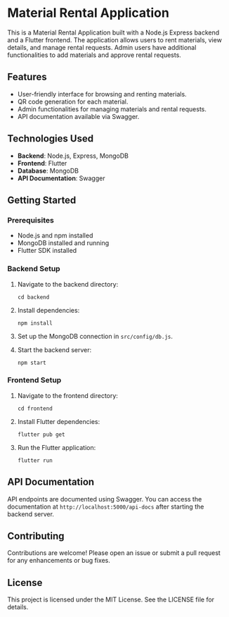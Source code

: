 # Material Rental Application

This is a Material Rental Application built with a Node.js Express backend and a Flutter frontend. The application allows users to rent materials, view details, and manage rental requests. Admin users have additional functionalities to add materials and approve rental requests.

## Features

- User-friendly interface for browsing and renting materials.
- QR code generation for each material.
- Admin functionalities for managing materials and rental requests.
- API documentation available via Swagger.

## Technologies Used

- **Backend**: Node.js, Express, MongoDB
- **Frontend**: Flutter
- **Database**: MongoDB
- **API Documentation**: Swagger

## Getting Started

### Prerequisites

- Node.js and npm installed
- MongoDB installed and running
- Flutter SDK installed

### Backend Setup

1. Navigate to the backend directory:
   ```
   cd backend
   ```

2. Install dependencies:
   ```
   npm install
   ```

3. Set up the MongoDB connection in `src/config/db.js`.

4. Start the backend server:
   ```
   npm start
   ```

### Frontend Setup

1. Navigate to the frontend directory:
   ```
   cd frontend
   ```

2. Install Flutter dependencies:
   ```
   flutter pub get
   ```

3. Run the Flutter application:
   ```
   flutter run
   ```

## API Documentation

API endpoints are documented using Swagger. You can access the documentation at `http://localhost:5000/api-docs` after starting the backend server.

## Contributing

Contributions are welcome! Please open an issue or submit a pull request for any enhancements or bug fixes.

## License

This project is licensed under the MIT License. See the LICENSE file for details.